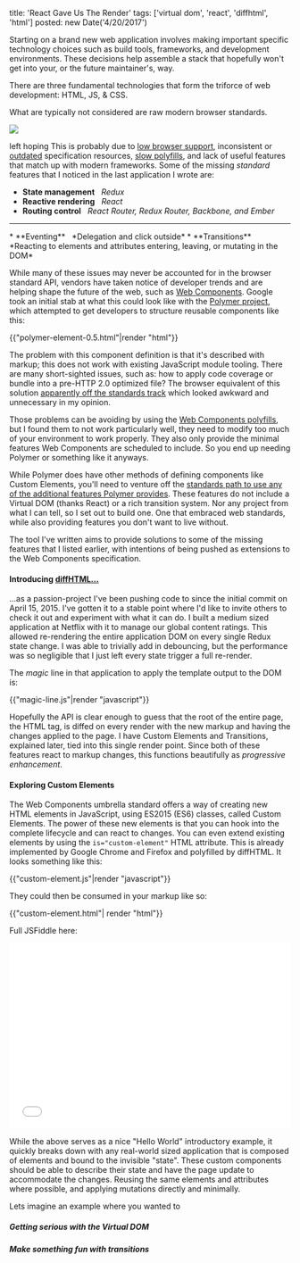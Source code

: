 title: 'React Gave Us The Render'
tags: ['virtual dom', 'react', 'diffhtml', 'html']
posted: new Date('4/20/2017')

<script src="/post/react-gave-us-the-render/assets/diffhtml.js"></script>
<script>diff.enableProllyfill();</script>

Starting on a brand new web application involves making important specific
technology choices such as build tools, frameworks, and development
environments. These decisions help assemble a stack that hopefully won't get
into your, or the future maintainer's, way. 

There are three fundamental technologies that form the triforce of web
development: HTML, JS, & CSS. 

<!--React and Redux are a really powerful combination, Ember & Angular have strong
community & tooling, and both Polymer & Riot have done a unique spin on Web
Components, but are both deviations from the specifications through abstraction
and non-standard syntax. And now we're seeing lightweight virtual DOM libraries
heavily [inspired](https://preactjs.com) [by](http://infernojs.org/) React.-->

What are typically not considered are raw modern browser standards. 

<img src="/post/react-gave-us-the-render/assets/first-website.jpg">

left hoping This is probably due to [low browser
support](http://caniuse.com/#search=web%20components), inconsistent or
[outdated](https://developer.mozilla.org/en-US/docs/Web/HTML/Element/content)
specification resources, [slow
polyfills](https://www.polymer-project.org/1.0/articles/shadydom.html#shadow-dom-is-awesome-why-is-there-a-shady-dom),
and lack of useful features that match up with modern frameworks.  Some of the
missing *standard* features that I noticed in the last application I wrote are:

* **State management**&nbsp;&nbsp;
  *Redux*
* **Reactive rendering**&nbsp;&nbsp;
  *React*
* **Routing control**&nbsp;&nbsp;
  *React Router, Redux Router, Backbone, and Ember*
<hr>
* **Eventing**&nbsp;&nbsp;
  *Delegation and click outside*
* **Transitions**&nbsp;&nbsp;
  *Reacting to elements and attributes entering, leaving, or mutating in the DOM*

While many of these issues may never be accounted for in the browser standard
API, vendors have taken notice of developer trends and are helping shape the
future of the web, such as [Web
Components](https://github.com/w3c/webcomponents/). Google took an
initial stab at what this could look like with the [Polymer
project](https://www.polymer-project.org/1.0/), which attempted to get
developers to structure reusable components like this:

{{"polymer-element-0.5.html"|render "html"}}

The problem with this component definition is that it's described with markup;
this does not work with existing JavaScript module tooling. There are many
short-sighted issues, such as: how to apply code coverage or bundle into a
pre-HTTP 2.0 optimized file? The browser equivalent of this solution
[apparently off the standards
track](http://lists.w3.org/Archives/Public/public-webapps/2013JulSep/0287.html)
which looked awkward and unnecessary in my opinion.

Those problems can be avoiding by using the [Web Components
polyfills](http://webcomponents.org/polyfills/), but I found them to not work
particularly well, they need to modify too much of your environment to work
properly. They also only provide the minimal features Web Components are
scheduled to include. So you end up needing Polymer or something like it
anyways.

While Polymer does have other methods of defining components like Custom
Elements, you'll need to venture off the [standards path to use any of the
additional features Polymer
provides](https://www.polymer-project.org/1.0/docs/devguide/registering-elements.html#element-constructor).
These features do not include a Virtual DOM (thanks React) or a rich transition
system. Nor any project from what I can tell, so I set out to build one. One
that embraced web standards, while also providing features you don't want to
live without.

The tool I've written aims to provide solutions to some of the missing features
that I listed earlier, with intentions of being pushed as extensions to the Web
Components specification.

#### Introducing <a href="https://github.com/tbranyen/diffhtml">diffHTML...</a>

...as a passion-project I've been pushing code to since the initial commit on
April 15, 2015. I've gotten it to a stable point where I'd like to invite
others to check it out and experiment with what it can do. I built a medium
sized application at Netflix with it to manage our global content ratings.
This allowed re-rendering the entire application DOM on every single Redux
state change. I was able to trivially add in debouncing, but the performance was
so negligible that I just left every state trigger a full re-render.

The *magic* line in that application to apply the template output to the DOM
is:

{{"magic-line.js"|render "javascript"}}

Hopefully the API is clear enough to guess that the root of the entire page,
the HTML tag, is diffed on every render with the new markup and having the
changes applied to the page. I have Custom Elements and Transitions, explained
later, tied into this single render point. Since both of these features react
to markup changes, this functions beautifully as *progressive enhancement*.

#### Exploring Custom Elements

The Web Components umbrella standard offers a way of creating new HTML elements
in JavaScript, using ES2015 (ES6) classes, called Custom Elements. The power of
these new elements is that you can hook into the complete lifecycle and can
react to changes. You can even extend existing elements by using the
`is="custom-element"` HTML attribute.  This is already implemented by Google
Chrome and Firefox and polyfilled by diffHTML. It looks something like this:

{{"custom-element.js"|render "javascript"}}

They could then be consumed in your markup like so:

{{"custom-element.html"| render "html"}}

Full JSFiddle here:

<iframe width="100%" height="333" src="//jsfiddle.net/tbranyen/swpx6qdo/2/embedded/js,html,result/" allowfullscreen="allowfullscreen" frameborder="0"></iframe>

While the above serves as a nice "Hello World" introductory example, it quickly
breaks down with any real-world sized application that is composed of elements
and bound to the invisible "state". These custom components should be able to
describe their state and have the page update to accommodate the changes.
Reusing the same elements and attributes where possible, and applying mutations
directly and minimally.

Lets imagine an example where you wanted to 

##### Getting serious with the Virtual DOM

##### Make something fun with transitions

<!--

While these tools are well intentioned for teams and applications, I find a few
problems with buying into the proprietary tooling for portable components. It
is, however, a very solid choice for authoring an application. To back up that
claim, my next major application project at Netflix will be authored with
React.

commitment to well designed reusable components. At Netflix we enjoy "Freedom &
Responsibility" to choose whatever technology is best for the job to be
completed. That means some teams use React, some teams use Ember, some use Web
Components, and some use nothing at all. As we saw with [You Might Not Need
jQuery](http://youmightnotneedjquery.com/), could we one day see *You Might Not
Need React* as well? Obviously not, applications 

Specifically a tool that can provide intelligent diff/patch operations on the
DOM would align with positive trends seen with React, Ember, virtual-dom,
morphdom, and other virtual dom implementations.

The remainder of the article will be broken down by the features of diffHTML
into separate sections. Where applicable I'll describe existing standards that
tie into diffHTML seamlessly. Future posts will go into specific integrations and 



#### Virtual DOM

The "Virtual DOM" term is rather loaded, due to various implementations and
philosophies. For the purposes of this post I'm referring to a lightweight
representation of the DOM structure, along with APIs to diff and patch
structural changes to the real DOM.  This approach simply attempts to reuse as
much existing DOM state as possible and only mutate the required (fewest)
changes.

Tools like React and Ember have embraced this concept, which contrasts how
frameworks like Backbone and Polymer have implemented views using innerHTML.
This means elements are often unnecessarily created and destroyed, resulting in
flickering as well as losing focus. I find Virtual DOM diffing & patching to be
a brilliant solution to those issues and many more I've encountered.

So why not bring it to the browser? This was a thought myself and others have
had. In fact, Ben & Dion (of Ajaxian fame) recently touched on this in a Medium
post [What can we learn from how jQuery symbiotically pushed the Web Platform forward?](https://medium.com/ben-and-dion/what-can-we-learn-from-how-jquery-symbiotically-pushed-the-web-platform-forward-ce6b20cd4e98#.iqclwmmbo).

This isn't [a new
realization](https://www.w3.org/Bugs/Public/show_bug.cgi?id=27310).

##### is Attribute

The `is` attribute is a standard for extending existing element tagNames.
Contrast this to 

#### Custom Elements

Custom Elements are a novel idea and implemented already by several vendors,
but at the moment still find themselves with low support on the overall
evergreen spectrum. The existing APIs are also not entirely useful
out-of-the-box, since the lifecycle callbacks trigger whenever elements enter
or leave the DOM, and if your app is using templates, this further complicates
things by constantly creating and destroying elements.

#### Transitions API


-->
